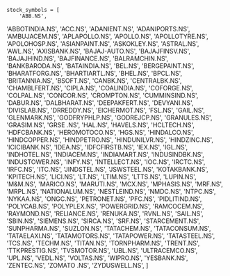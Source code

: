 
    stock_symbols = [
        'ABB.NS',
'ABBOTINDIA.NS',
'ACC.NS',
'ADANIENT.NS',
'ADANIPORTS.NS',
'AMBUJACEM.NS',
'APLAPOLLO.NS',
'APOLLO.NS',
'APOLLOTYRE.NS',
'APOLOHOSP.NS',
'ASIANPAINT.NS',
'ASKOKLEY.NS',
'ASTRAL.NS',
'AWL.NS',
'AXISBANK.NS',
'BAJAJ-AUTO.NS',
'BAJAJFINSV.NS',
'BAJAJHIND.NS',
'BAJFINANCE.NS',
'BALRAMCHIN.NS',
'BANKBARODA.NS',
'BATAINDIA.NS',
'BEL.NS',
'BERGEPAINT.NS',
'BHARATFORG.NS',
'BHARTIARTL.NS',
'BHEL.NS',
'BPCL.NS',
'BRITANNIA.NS',
'BSOFT.NS',
'CANBK.NS',
'CENTRALBK.NS',
'CHAMBLFERT.NS',
'CIPLA.NS',
'COALINDIA.NS',
'COFORGE.NS',
'COLPAL.NS',
'CONCOR.NS',
'CROMPTON.NS',
'CUMMINSIND.NS',
'DABUR.NS',
'DALBHARAT.NS',
'DEEPAKFERT.NS',
'DEVYANI.NS',
'DIVISLAB.NS',
'DRREDDY.NS',
'EICHERMOT.NS',
'FSL.NS',
'GAIL.NS',
'GLENMARK.NS',
'GODFRYPHLP.NS',
'GODREJCP.NS',
'GRANULES.NS',
'GRASIM.NS',
'GRSE .NS',
'HAL.NS',
'HAVELS.NS',
'HCLTECH.NS',
'HDFCBANK.NS',
'HEROMOTOCO.NS',
'HGS.NS',
'HINDALCO.NS',
'HINDCOPPER.NS',
'HINDPETRO.NS',
'HINDUNILVR.NS',
'HINDZINC.NS',
'ICICIBANK.NS',
'IDEA.NS',
'IDFCFIRSTB.NS',
'IEX.NS',
'IGL.NS',
'INDHOTEL.NS',
'INDIACEM.NS',
'INDIAMART.NS',
'INDUSINDBK.NS',
'INDUSTOWER.NS',
'INFY.NS',
'INTELLECT.NS',
'IOC.NS',
'IRCTC.NS',
'IRFC.NS',
'ITC.NS',
'JINDSTEL.NS',
'JSWSTEEL.NS',
'KOTAKBANK.NS',
'KPITECH.NS',
'LICI.NS',
'LT.NS',
'LTIM.NS',
'LTTS.NS',
'LUPIN.NS',
'M&M.NS',
'MARICO.NS',
'MARUTI.NS',
'MCX.NS',
'MPHASIS.NS',
'MRF.NS',
'MRPL.NS',
'NATIONALUM.NS',
'NESTLEIND.NS',
'NMDC.NS',
'NTPC.NS',
'NYKAA.NS',
'ONGC.NS',
'PETRONET.NS',
'PFC.NS',
'PIDLITIND.NS',
'POLYCAB.NS',
'POLYPLEX.NS',
'POWERGRID.NS',
'RAMCOCEM.NS',
'RAYMOND.NS',
'RELIANCE.NS',
'RENUKA.NS',
'RVNL.NS',
'SAIL.NS',
'SBIN.NS',
'SIEMENS.NS',
'SIRCA.NS',
'SRF.NS',
'STARCEMENT.NS',
'SUNPHARMA.NS',
'SUZLON.NS',
'TATACHEM.NS',
'TATACONSUM.NS',
'TATAELAXI.NS',
'TATAMOTORS.NS',
'TATAPOWER.NS',
'TATASTEEL.NS',
'TCS.NS',
'TECHM.NS',
'TITAN.NS',
'TORNPHARM.NS',
'TRENT.NS',
'TTKPRESTIG.NS',
'TVSMOTOR.NS',
'UBL.NS',
'ULTRACEMCO.NS',
'UPL.NS',
'VEDL.NS',
'VOLTAS.NS',
'WIPRO.NS',
'YESBANK.NS',
'ZENTEC.NS',
'ZOMATO .NS',
'ZYDUSWELL.NS',
    ]
